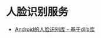 # 人脸识别服务

* [Android的人脸识别库 - 基于dlib库](http://nbviewer.jupyter.org/github/wang-junjian/face-recognition-services/blob/master/face_recognition_android.ipynb)
